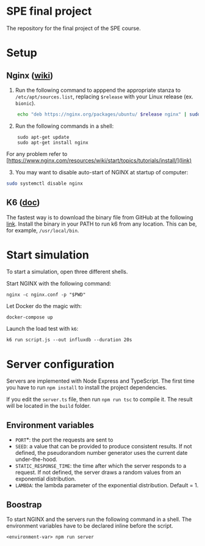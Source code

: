 # SPE final project
The repository for the final project of the SPE course.

# Setup

## Nginx ([wiki](https://www.nginx.com/resources/wiki/start/))

1. Run the following command to apppend the appropriate stanza to `/etc/apt/sources.list`, replacing `$release` with your Linux release (ex. `bionic`).
```bash
    echo "deb https://nginx.org/packages/ubuntu/ $release nginx" | sudo tee /etc/apt/sources.list.d/nginx.list
```
2. Run the following commands in a shell:
```
    sudo apt-get update
    sudo apt-get install nginx
```
For any problem refer to [https://www.nginx.com/resources/wiki/start/topics/tutorials/install/](link)

3. You may want to disable auto-start of NGINX at startup of computer:
```bash
sudo systemctl disable nginx
```

## K6 ([doc](https://k6.io/docs/))

The fastest way is to download the binary file from GitHub at the following [link](https://github.com/loadimpact/k6/releases). Install the binary in your PATH to run k6 from any location. This can be, for example, `/usr/local/bin`.



# Start simulation

To start a simulation, open three different shells.

Start NGINX with the following command:
```
nginx -c nginx.conf -p "$PWD"
```

Let Docker do the magic with:
```
docker-compose up
```

Launch the load test with `k6`:
```
k6 run script.js --out influxdb --duration 20s
```

# Server configuration

Servers are implemented with Node Express and TypeScript.
The first time you have to run `npm install` to install the project dependencies.

If you edit the `server.ts` file, then run `npm run tsc` to compile it. The result will be located in the `build` folder.

## Environment variables
* `PORT`*: the port the requests are sent to
* `SEED`: a value that can be provided to produce consistent results. If not defined, the pseudorandom number generator uses the current date under-the-hood.
* `STATIC_RESPONSE_TIME`: the time after which the server responds to a request. If not defined, the server draws a random values from an exponential distribution.
* `LAMBDA`: the lambda parameter of the exponential distribution. Default = 1.


## Boostrap
To start NGINX and the servers run the following command in a shell. The environment variables have to be declared inline before the script.
```
<environment-var> npm run server
```